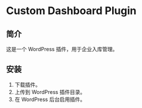 # Custom Dashboard Plugin

## 简介
这是一个 WordPress 插件，用于企业入库管理。

## 安装
1. 下载插件。
2. 上传到 WordPress 插件目录。
3. 在 WordPress 后台启用插件。
